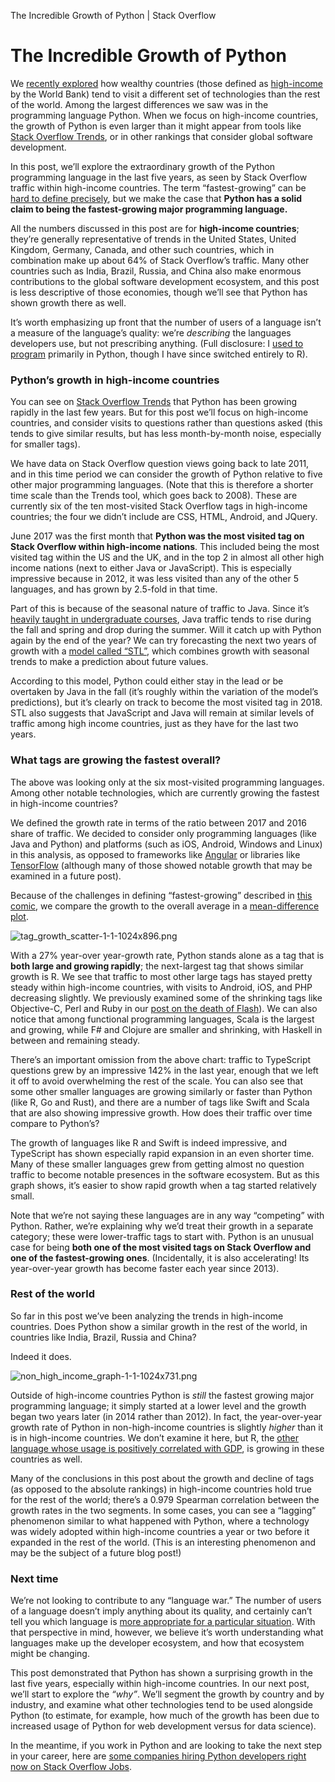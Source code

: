 The Incredible Growth of Python | Stack Overflow

#  The Incredible Growth of Python

We [recently explored](https://stackoverflow.blog/2017/08/29/tale-two-industries-programming-languages-differ-wealthy-developing-countries/?utm_source=so-owned&utm_medium=blog&utm_campaign=gen-blog&utm_content=blog-link&utm_term=incredible-growth-python) how wealthy countries (those defined as [high-income](https://en.wikipedia.org/wiki/World_Bank_high-income_economy) by the World Bank) tend to visit a different set of technologies than the rest of the world. Among the largest differences we saw was in the programming language Python. When we focus on high-income countries, the growth of Python is even larger than it might appear from tools like [Stack Overflow Trends](https://insights.stackoverflow.com/trends?tags=python%2Cjavascript%2Cjava%2Cc%23%2Cphp%2Cc%2B%2B&utm_source=so-owned&utm_medium=blog&utm_campaign=gen-blog&utm_content=blog-link&utm_term=incredible-growth-python), or in other rankings that consider global software development.

In this post, we’ll explore the extraordinary growth of the Python programming language in the last five years, as seen by Stack Overflow traffic within high-income countries. The term “fastest-growing” can be [hard to define precisely](https://xkcd.com/1102/), but we make the case that **Python has a solid claim to being the fastest-growing major programming language.**

All the numbers discussed in this post are for **high-income countries**; they’re generally representative of trends in the United States, United Kingdom, Germany, Canada, and other such countries, which in combination make up about 64% of Stack Overflow’s traffic. Many other countries such as India, Brazil, Russia, and China also make enormous contributions to the global software development ecosystem, and this post is less descriptive of those economies, though we’ll see that Python has shown growth there as well.

It’s worth emphasizing up front that the number of users of a language isn’t a measure of the language’s quality: we’re *describing* the languages developers use, but not prescribing anything. (Full disclosure: I [used to program](https://stackoverflow.com/search?tab=newest&q=user%3a712603%20%5bpython%5d) primarily in Python, though I have since switched entirely to R).

### Python’s growth in high-income countries

You can see on [Stack Overflow Trends](https://insights.stackoverflow.com/trends?tags=python%2Cjavascript%2Cjava%2Cc%23%2Cphp%2Cc%2B%2B&utm_source=so-owned&utm_medium=blog&utm_campaign=gen-blog&utm_content=blog-link&utm_term=incredible-growth-python) that Python has been growing rapidly in the last few years. But for this post we’ll focus on high-income countries, and consider visits to questions rather than questions asked (this tends to give similar results, but has less month-by-month noise, especially for smaller tags).

We have data on Stack Overflow question views going back to late 2011, and in this time period we can consider the growth of Python relative to five other major programming languages. (Note that this is therefore a shorter time scale than the Trends tool, which goes back to 2008). These are currently six of the ten most-visited Stack Overflow tags in high-income countries; the four we didn’t include are CSS, HTML, Android, and JQuery.

June 2017 was the first month that **Python was the most visited tag on Stack Overflow within high-income nations**. This included being the most visited tag within the US and the UK, and in the top 2 in almost all other high income nations (next to either Java or JavaScript). This is especially impressive because in 2012, it was less visited than any of the other 5 languages, and has grown by 2.5-fold in that time.

Part of this is because of the seasonal nature of traffic to Java. Since it’s [heavily taught in undergraduate courses](https://stackoverflow.blog/2017/02/15/how-do-students-use-stack-overflow/), Java traffic tends to rise during the fall and spring and drop during the summer. Will it catch up with Python again by the end of the year? We can try forecasting the next two years of growth with a [model called “STL”](http://otexts.org/fpp2/sec-6-stl.html), which combines growth with seasonal trends to make a prediction about future values.

According to this model, Python could either stay in the lead or be overtaken by Java in the fall (it’s roughly within the variation of the model’s predictions), but it’s clearly on track to become the most visited tag in 2018. STL also suggests that JavaScript and Java will remain at similar levels of traffic among high income countries, just as they have for the last two years.

### What tags are growing the fastest overall?

The above was looking only at the six most-visited programming languages. Among other notable technologies, which are currently growing the fastest in high-income countries?

We defined the growth rate in terms of the ratio between 2017 and 2016 share of traffic. We decided to consider only programming languages (like Java and Python) and platforms (such as iOS, Android, Windows and Linux) in this analysis, as opposed to frameworks like [Angular](https://stackoverflow.com/questions/tagged/angular) or libraries like [TensorFlow](https://stackoverflow.com/questions/tagged/tensorflow) (although many of those showed notable growth that may be examined in a future post).

Because of the challenges in defining “fastest-growing” described in [this comic](https://xkcd.com/1102/), we compare the growth to the overall average in a [mean-difference plot](https://en.wikipedia.org/wiki/Bland%E2%80%93Altman_plot).

![tag_growth_scatter-1-1-1024x896.png](../_resources/337b0c36b14a6eca15230ab3c880ea3c.png)

With a 27% year-over year-growth rate, Python stands alone as a tag that is **both large and growing rapidly**; the next-largest tag that shows similar growth is R. We see that traffic to most other large tags has stayed pretty steady within high-income countries, with visits to Android, iOS, and PHP decreasing slightly. We previously examined some of the shrinking tags like Objective-C, Perl and Ruby in our [post on the death of Flash](https://stackoverflow.blog/2017/08/01/flash-dead-technologies-might-next/?utm_source=so-owned&utm_medium=blog&utm_campaign=gen-blog&utm_content=blog-link&utm_term=incredible-growth-python)). We can also notice that among functional programming languages, Scala is the largest and growing, while F# and Clojure are smaller and shrinking, with Haskell in between and remaining steady.

There’s an important omission from the above chart: traffic to TypeScript questions grew by an impressive 142% in the last year, enough that we left it off to avoid overwhelming the rest of the scale. You can also see that some other smaller languages are growing similarly or faster than Python (like R, Go and Rust), and there are a number of tags like Swift and Scala that are also showing impressive growth. How does their traffic over time compare to Python’s?

The growth of languages like R and Swift is indeed impressive, and TypeScript has shown especially rapid expansion in an even shorter time. Many of these smaller languages grew from getting almost no question traffic to become notable presences in the software ecosystem. But as this graph shows, it’s easier to show rapid growth when a tag started relatively small.

Note that we’re not saying these languages are in any way “competing” with Python. Rather, we’re explaining why we’d treat their growth in a separate category; these were lower-traffic tags to start with. Python is an unusual case for being **both one of the most visited tags on Stack Overflow and one of the fastest-growing ones**. (Incidentally, it is also accelerating! Its year-over-year growth has become faster each year since 2013).

### Rest of the world

So far in this post we’ve been analyzing the trends in high-income countries. Does Python show a similar growth in the rest of the world, in countries like India, Brazil, Russia and China?

Indeed it does.

![non_high_income_graph-1-1-1024x731.png](../_resources/249d4702302d3eacecac7ef907ab93bd.png)

Outside of high-income countries Python is *still* the fastest growing major programming language; it simply started at a lower level and the growth began two years later (in 2014 rather than 2012). In fact, the year-over-year growth rate of Python in non-high-income countries is slightly *higher* than it is in high-income countries. We don’t examine it here, but R, the [other language whose usage is positively correlated with GDP](https://stackoverflow.blog/2017/08/29/tale-two-industries-programming-languages-differ-wealthy-developing-countries/?utm_source=so-owned&utm_medium=blog&utm_campaign=gen-blog&utm_content=blog-link&utm_term=incredible-growth-python), is growing in these countries as well.

Many of the conclusions in this post about the growth and decline of tags (as opposed to the absolute rankings) in high-income countries hold true for the rest of the world; there’s a 0.979 Spearman correlation between the growth rates in the two segments. In some cases, you can see a “lagging” phenomenon similar to what happened with Python, where a technology was widely adopted within high-income countries a year or two before it expanded in the rest of the world. (This is an interesting phenomenon and may be the subject of a future blog post!)

### Next time

We’re not looking to contribute to any “language war.” The number of users of a language doesn’t imply anything about its quality, and certainly can’t tell you which language is [more appropriate for a particular situation](https://stackoverflow.blog/2011/08/16/gorilla-vs-shark/?utm_source=so-owned&utm_medium=blog&utm_campaign=gen-blog&utm_content=blog-link&utm_term=incredible-growth-python). With that perspective in mind, however, we believe it’s worth understanding what languages make up the developer ecosystem, and how that ecosystem might be changing.

This post demonstrated that Python has shown a surprising growth in the last five years, especially within high-income countries. In our next post, we’ll start to explore the *“why”*. We’ll segment the growth by country and by industry, and examine what other technologies tend to be used alongside Python (to estimate, for example, how much of the growth has been due to increased usage of Python for web development versus for data science).

In the meantime, if you work in Python and are looking to take the next step in your career, here are [some companies hiring Python developers right now on Stack Overflow Jobs](https://stackoverflow.com/jobs/developer-jobs-using-python?utm_source=so-owned&utm_medium=blog&utm_campaign=gen-blog&utm_content=blog-link&utm_term=incredible-growth-python).